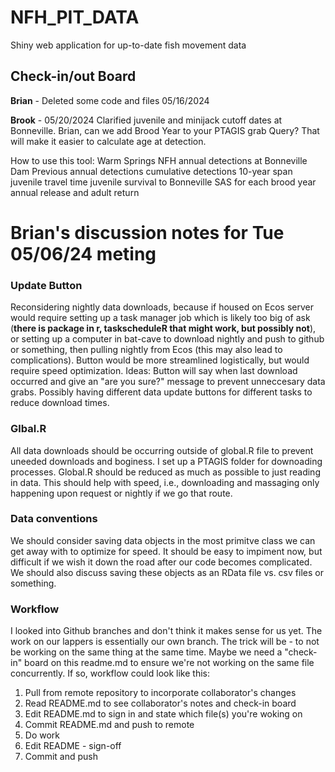 # NFH_PIT_DATA
Shiny web application for up-to-date fish movement data

## Check-in/out Board

**Brian** - Deleted some code and files 05/16/2024

**Brook** - 05/20/2024 Clarified juvenile and minijack cutoff dates at Bonneville. Brian, can we add Brood Year to your PTAGIS grab Query? That will make it easier to calculate age at detection.

How to use this tool:
Warm Springs NFH annual detections at Bonneville Dam
Previous annual detections
cumulative detections
10-year span
juvenile travel time
juvenile survival to Bonneville
SAS for each brood year
annual release and adult return

# Brian's discussion notes for Tue 05/06/24 meting

### Update Button

Reconsidering nightly data downloads, because if housed on Ecos server would require setting up a task manager job which is likely too big of ask (**there is package in r, taskscheduleR that might work, but possibly not**), or setting up a computer in bat-cave to download nightly and push to github or something, then pulling nightly from Ecos (this may also lead to complications). Button would be more streamlined logistically, but would require speed optimization. Ideas: Button will say when last download occurred and give an "are you sure?" message to prevent unneccesary data grabs. Possibly having different data update buttons for different tasks to reduce download times.

### Glbal.R

All data downloads should be occurring outside of global.R file to prevent uneeded downloads and boginess. I set up a PTAGIS folder for downoading processes. Global.R should be reduced as much as possible to just reading in data. This should help with speed, i.e., downloading and massaging only happening upon request or nightly if we go that route.

### Data conventions

We should consider saving data objects in the most primitve class we can get away with to optimize for speed. It should be easy to impiment now, but difficult if we wish it down the road after our code becomes complicated. We should also discuss saving these objects as an RData file vs. csv files or something.

### Workflow

I looked into Github branches and don't think it makes sense for us yet. The work on our lappers is essentially our own branch. The trick will be - to not be working on the same thing at the same time. Maybe we need a "check-in" board on this readme.md to ensure we're not working on the same file concurrently. If so, workflow could look like this:

1. Pull from remote repository to incorporate collaborator's changes
2. Read README.md to see collaborator's notes and check-in board
3. Edit README.md to sign in and state which file(s) you're woking on
4. Commit README.md and push to remote
5. Do work
6. Edit README - sign-off
7. Commit and push



